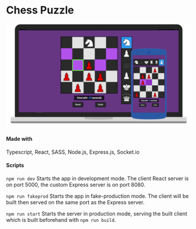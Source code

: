 # Chess Puzzle

![featured image][img1]

[img1]: https://github.com/khanghy2130/final_portfolio/blob/master/project-images/chesspuzzle.png "featured image"

#### Made with
Typescript,
React,
SASS,
Node.js, Express.js,
Socket.io

#### Scripts
`npm run dev` Starts the app in development mode. The client React server is on port 5000, the custom Express server is on port 8080.

`npm run fakeprod` Starts the app in fake-production mode. The client will be built then served on the same port as the Express server.

`npm run start` Starts the server in production mode, serving the built client which is built beforehand with `npm run build`.

